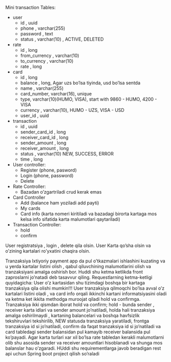 Mini transaction
Tables:
- user
  - id , uuid
  - phone , varchar(255)
  - password , text
  - status , varchar(10) , ACTIVE, DELETED
- rate
  - id , long
  - from_currency , varchar(10)
  - to_currency , varchar(10)
  - rate , long
- card
  - id , long
  - balance , long, Agar uzs bo’lsa tiyinda, usd bo’lsa sentda
  - name , varchar(255)
  - card_number, varchar(16), unique
  - type, varchar(10)(HUMO, VISA), start with 9860 - HUMO, 4200 - VISA
  - currency , varchar(10), HUMO - UZS, VISA - USD
  - user_id , uuid
- transaction
  - id , uuid
  - sender_card_id , long
  - receiver_card_id , long
  - sender_amount , long
  - receiver_amount , long
  - status , varchar(10) NEW, SUCCESS, ERROR
  - time , long
- User controller:
  - Register (phone, pasword)
  - Login (phone, password)
  - Delete
- Rate Controller:
  - Bazadan o’zgartriladi crud kerak emas
- Card Controller
  - Add (balance ham yoziladi add payti)
  - My cards
  - Card info (karta nomeri kiritiladi va bazadagi birorta kartaga mos kelsa info sifatida karta
malumotlari qaytariladi)
- Transaction Controller:
  - hold
  - confirm
  
  
User registratsiya , login , delete qila olsin. User Karta qo’sha olsin va o’zining kartalari ro’yxatini
chaqira olsin.

Tranzaksiya
Ixtiyoriy payment app da pul o’tkazmalari ishlashini kuzating va u yerda kartalar listini olish ,
qabul qiluvchining malumotlarini olish va tranzaksiyani amalga oshirish bor. Huddi shu ketma
ketlikda front zaproslarni jo’natadi deb tasavvur qiling. Requestlarning ketma-ketligi quyidagicha:
User o’z kartasidan shu tizimdagi boshqa bir kartaga tranzaksiya qila olishi mumkin!!!
User tranzaksiya qilmoqchi bo’lsa avval o’z kartalari listini oladi , va card info orqali ikkinchi
kartani informatsiyasini oladi va ketma ket ikkita methodga muroojat qiladi hold va confirmga.
Tranzaksiya ikki qismdan iborat hold va confirm; hold - bunda sender , receiver karta idlari va
sender amount jo’natiladi, holda hali tranzaksiya amalga oshirilmaydi , kartaning balancelari va
boshqa havfsizlik tekshiruvlari tekshirilib, NEW statusda tranzaksiya yaratiladi, frontga
tranzaksiya id si jo’natiladi, confirm da faqat tranzaksiya id si jo’natiladi va card tabledagi sender
balansidan pul kamayib receiver balansida pul ko’payadi.
Agar karta turlari xar xil bo’lsa rate tabledan kerakli malumotlarni olib shu asosida sender va
receiver amountlari hisoblanadi va shunga mos balanslar hau o’zgaradi.
HUddi shu requirementlarga javob beradigan rest api uchun Spring boot project qilish so’raladi
